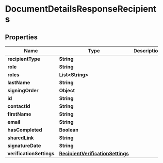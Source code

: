 

# DocumentDetailsResponseRecipients


## Properties

Name | Type | Description | Notes
------------ | ------------- | ------------- | -------------
**recipientType** | **String** |  |  [optional]
**role** | **String** |  |  [optional]
**roles** | **List&lt;String&gt;** |  |  [optional]
**lastName** | **String** |  |  [optional]
**signingOrder** | **Object** |  |  [optional]
**id** | **String** |  |  [optional]
**contactId** | **String** |  |  [optional]
**firstName** | **String** |  |  [optional]
**email** | **String** |  |  [optional]
**hasCompleted** | **Boolean** |  |  [optional]
**sharedLink** | **String** |  |  [optional]
**signatureDate** | **String** |  |  [optional]
**verificationSettings** | [**RecipientVerificationSettings**](RecipientVerificationSettings.md) |  |  [optional]



